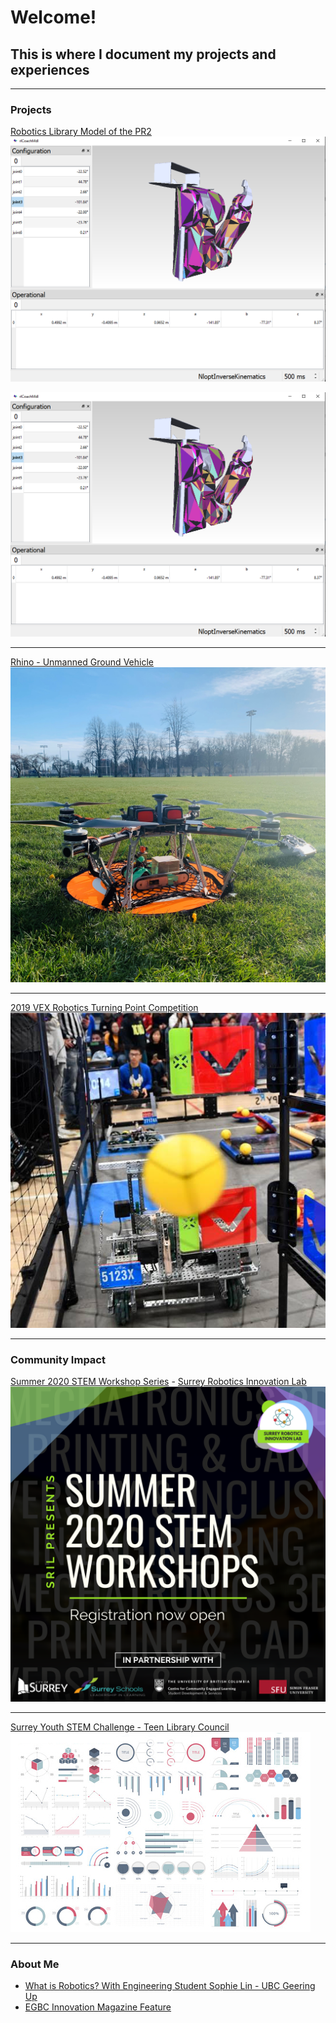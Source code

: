 # Welcome! 
## This is where I document my projects and experiences

---

### Projects

[Robotics Library Model of the PR2](/pr2)
<img src="images/PR2.png?raw=true"/>

<a href="/pr2">
   <img src="images/PR2.png">
</a>

---
[Rhino - Unmanned Ground Vehicle](/rhino)
<img src="images/CondorSquare.heic?raw=true"/>

---
[2019 VEX Robotics Turning Point Competition](/VEX2019)
<img src="images/VEX2019.png?raw=true"/>

---

### Community Impact

[Summer 2020 STEM Workshop Series](/pdf/SRIL2020workshops.pdf) - [Surrey Robotics Innovation Lab](/SRIL)
<img src="images/SRIL2020.png?raw=true"/>

---
[Surrey Youth STEM Challenge - Teen Library Council](https://voiceonline.com/surrey-youth-embrace-stem-challenge-at-surrey-libraries/)
<img src="images/dummy_thumbnail.jpg?raw=true"/>

---

### About Me

- [What is Robotics? With Engineering Student Sophie Lin - UBC Geering Up](https://www.youtube.com/watch?v=LW0tiQdmUns)
- [EGBC Innovation Magazine Feature](https://user-yinucac.cld.bz/INNOVATION-July-August-20201/20/)



